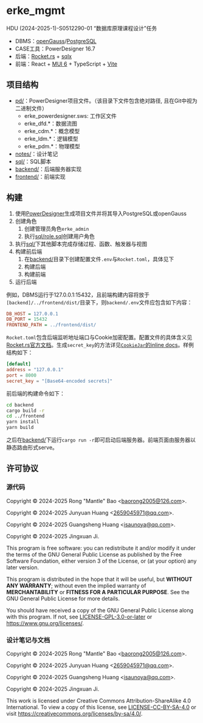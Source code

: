 # erke_mgmt

HDU (2024-2025-1)-S0512290-01 “数据库原理课程设计”任务

* DBMS：[openGauss](https://opengauss.org/zh/)/[PostgreSQL](https://www.postgresql.org/)
* CASE工具：PowerDesigner 16.7
* 后端：[Rocket.rs](https://rocket.rs/) + [sqlx](https://docs.rs/crate/sqlx)
* 前端：React + [MUI 6](https://mui.com/material-ui/all-components/) + TypeScript + [Vite](https://vite.dev/)

## 项目结构

* [pd/](pd/)：PowerDesigner项目文件。（该目录下文件包含绝对路径, 且在Git中视为二进制文件）
  * erke_powerdesigner.sws: 工作区文件
  * erke_dfd.*：数据流图
  * erke_cdm.*：概念模型
  * erke_ldm.*：逻辑模型
  * erke_pdm.*：物理模型
* [notes/](notes/)：设计笔记
* [sql/](sql/)：SQL脚本
* [backend/](backend/)：后端服务器实现
* [frontend/](frontend/)：前端实现

## 构建

1. 使用[PowerDesigner](https://www.powerdesigner.biz/)生成项目文件并将其导入PostgreSQL或openGauss
2. 创建角色
   1. 创建管理员角色`erke_admin`
   2. 执行[sql/role.sql](sql/role.sql)创建用户角色
3. 执行[sql/](sql/)下其他脚本完成存储过程、函数、触发器与视图
4. 构建前后端
   1. 在[backend/](backend/)目录下创建配置文件`.env`与`Rocket.toml`，具体见下
   2. 构建后端
   3. 构建前端
5. 运行后端

例如，DBMS运行于127.0.0.1:15432，且前端构建内容将放于`[backend]/../frontend/dist/`目录下，则`backend/.env`文件应包含如下内容：

```ini
DB_HOST = 127.0.0.1
DB_PORT = 15432
FRONTEND_PATH = ../frontend/dist/
```

`Rocket.toml`包含后端监听地址端口与Cookie加密配置。配置文件的具体含义见[Rocket.rs官方文档](https://rocket.rs/guide/v0.5/configuration/)。生成`secret_key`的方法详见[`CookieJar`的inline docs](https://api.rocket.rs/v0.5/rocket/http/struct.CookieJar#encryption-key)。样例结构如下：

```toml
[default]
address = "127.0.0.1"
port = 8000
secret_key = "[Base64-encoded secrets]"
```

前后端的构建命令如下：

```sh
cd backend
cargo build -r
cd ../frontend
yarn install
yarn build
```

之后在[backend/](backend/)下运行`cargo run -r`即可启动后端服务器。前端页面由服务器以静态路由形式serve。

## 许可协议

### 源代码

Copyright &copy; 2024-2025 Rong "Mantle" Bao <<baorong2005@126.com>>.

Copyright &copy; 2024-2025 Junyuan Huang <<2659045971@qq.com>>.

Copyright &copy; 2024-2025 Guangsheng Huang <<isaunoya@qq.com>>.

Copyright &copy; 2024-2025 Jingxuan Ji.

This program is free software: you can redistribute it and/or modify it under the terms of the GNU General Public License as published by the Free Software Foundation, either version 3 of the License, or (at your option) any later version.

This program is distributed in the hope that it will be useful, but **WITHOUT ANY WARRANTY**; without even the implied warranty of **MERCHANTABILITY** or **FITNESS FOR A PARTICULAR PURPOSE**. See the GNU General Public License for more details.

You should have received a copy of the GNU General Public License along with this program. If not, see [LICENSE-GPL-3.0-or-later](LICENSE-GPL-3.0-or-later) or <https://www.gnu.org/licenses/>.

### 设计笔记与文档

Copyright &copy; 2024-2025 Rong "Mantle" Bao <<baorong2005@126.com>>.

Copyright &copy; 2024-2025 Junyuan Huang <<2659045971@qq.com>>.

Copyright &copy; 2024-2025 Guangsheng Huang <<isaunoya@qq.com>>.

Copyright &copy; 2024-2025 Jingxuan Ji.

This work is licensed under Creative Commons Attribution-ShareAlike 4.0 International. To view a copy of this license, see [LICENSE-CC-BY-SA-4.0](LICENSE-CC-BY-SA-4.0) or visit <https://creativecommons.org/licenses/by-sa/4.0/>.
